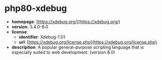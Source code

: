 # php80-xdebug

- **homepage**: [https://xdebug.org/](https://xdebug.org/)
- **version**: 3.4.0-8.0
- **license**:
  - **identifier**: Xdebug-1.01
  - **url**: [https://xdebug.org/license.php](https://xdebug.org/license.php)
- **description**: A popular general-purpose scripting language that is especially suited to web development. (version 8.0)

